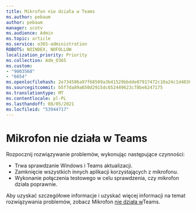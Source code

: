 ```yaml
---
title: Mikrofon nie działa w Teams
ms.author: pebaum
author: pebaum
manager: scotv
ms.audience: Admin
ms.topic: article
ms.service: o365-administration
ROBOTS: NOINDEX, NOFOLLOW
localization_priority: Priority
ms.collection: Adm_O365
ms.custom:
- "9003568"
- "6654"
ms.openlocfilehash: 2e734506a97f68509a3b41529bbdde07917472c10a24c1d40305fdad7feff41a
ms.sourcegitcommit: b5f7da89a650d2915dc652449623c78be6247175
ms.translationtype: MT
ms.contentlocale: pl-PL
ms.lasthandoff: 08/05/2021
ms.locfileid: "53944717"
---
```

# <a name="microphone-isnt-working-in-teams"></a>Mikrofon nie działa w Teams

Rozpocznij rozwiązywanie problemów, wykonując następujące czynności:

- Trwa sprawdzanie Windows i Teams aktualizacji.
- Zamknięcie wszystkich innych aplikacji korzystających z mikrofonu.
- Wykonanie połączenia testowego w celu sprawdzenia, czy mikrofon działa poprawnie.

Aby uzyskać szczegółowe informacje i uzyskać więcej informacji na temat rozwiązywania problemów, zobacz Mikrofon [nie działa w](https://support.microsoft.com/office/666d1123-9dd0-4a31-ad2e-a758b204f33a)Teams.
